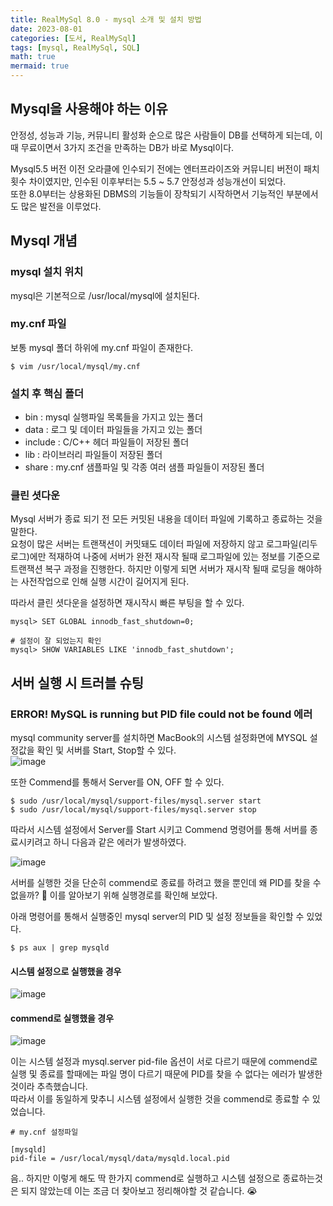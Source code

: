 ```yaml
---
title: RealMySql 8.0 - mysql 소개 및 설치 방법
date: 2023-08-01
categories: [도서, RealMySql]
tags: [mysql, RealMySql, SQL]
math: true
mermaid: true
---
```


## Mysql을 사용해야 하는 이유
안정성, 성능과 기능, 커뮤니티 활성화 순으로 많은 사람들이 DB를 선택하게 되는데, 이때 무료이면서 3가지 조건을 만족하는 DB가 바로 Mysql이다. <br>

Mysql5.5 버전 이전 오라클에 인수되기 전에는 엔터프라이즈와 커뮤니티 버전이 패치횟수 차이였지만, 인수된 이후부터는 5.5 ~ 5.7 안정성과 성능개선이 되었다. <br>
또한 8.0부터는 상용화된 DBMS의 기능들이 장착되기 시작하면서 기능적인 부분에서도 많은 발전을 이루었다. <br>

## Mysql 개념

### mysql 설치 위치
mysql은 기본적으로 /usr/local/mysql에 설치된다. <br>

### my.cnf 파일
보통 mysql 폴더 하위에 my.cnf 파일이 존재한다. <br>

~~~shell
$ vim /usr/local/mysql/my.cnf
~~~

### 설치 후 핵심 폴더

- bin : mysql 실행파일 목록들을 가지고 있는 폴더
- data : 로그 및 데이터 파일들을 가지고 있는 폴더
- include : C/C++ 헤더 파일들이 저장된 폴더
- lib : 라이브러리 파일들이 저장된 폴더
- share : my.cnf 샘플파일 및 각종 여러 샘플 파일들이 저장된 폴더


### 클린 셧다운
Mysql 서버가 종료 되기 전 모든 커밋된 내용을 데이터 파일에 기록하고 종료하는 것을 말한다. <br>
요청이 많은 서버는 트랜잭션이 커밋돼도 데이터 파일에 저장하지 않고 로그파일(리두 로그)에만 적재하여 나중에 서버가 완전 재시작 될때 로그파일에 있는 정보를 기준으로 
트랜잭션 복구 과정을 진행한다. 하지만 이렇게 되면 서버가 재시작 될때 로딩을 해야하는 사전작업으로 인해 실행 시간이 길어지게 된다. <br>

따라서 클린 셧다운을 설정하면 재시작시 빠른 부팅을 할 수 있다. <br>

~~~ vim
mysql> SET GLOBAL innodb_fast_shutdown=0;

# 설정이 잘 되었는지 확인
mysql> SHOW VARIABLES LIKE 'innodb_fast_shutdown'; 
~~~





## 서버 실행 시 트러블 슈팅

### ERROR! MySQL is running but PID file could not be found 에러
mysql community server를 설치하면 MacBook의 시스템 설정화면에 MYSQL 설정값을 확인 및 서버를 Start, Stop할 수 있다. <br>
![image](https://github.com/woowa-backend/object/assets/39672033/a197fc10-14d5-4838-92fe-9ead087f8741)

또한 Commend를 통해서 Server를 ON, OFF 할 수 있다. <br>

~~~shell
$ sudo /usr/local/mysql/support-files/mysql.server start
$ sudo /usr/local/mysql/support-files/mysql.server stop
~~~

따라서 시스템 설정에서 Server를 Start 시키고 Commend 명령어를 통해 서버를 종료시키려고 하니 다음과 같은 에러가 발생하였다. <br>

![image](https://github.com/woowa-backend/object/assets/39672033/75cb942b-acec-43f7-be36-5cabfb00e8d9)

서버를 실행한 것을 단순히 commend로 종료를 하려고 했을 뿐인데 왜 PID를 찾을 수 없을까? 🤔
이를 알아보기 위해 실행경로를 확인해 보았다. <br>

아래 명령어를 통해서 실행중인 mysql server의 PID 및 설정 정보들을 확인할 수 있었다. <br>
~~~shell
$ ps aux | grep mysqld
~~~

#### 시스템 설정으로 실행했을 경우 
![image](https://github.com/woowa-backend/object/assets/39672033/1a79b627-a21c-4f78-bc91-36b0cc4e5b0c)

#### commend로 실행했을 경우
![image](https://github.com/woowa-backend/object/assets/39672033/5285996e-c433-4ac2-810e-577f3898578a)

이는 시스템 설정과 mysql.server pid-file 옵션이 서로 다르기 때문에 commend로 실행 및 종료를 할때에는 파일 명이 다르기 때문에 PID를 찾을 수 없다는 에러가 발생한 것이라 추측했습니다. <br>
따라서 이를 동일하게 맞추니 시스템 설정에서 실행한 것을 commend로 종료할 수 있었습니다. <br>

~~~vim
# my.cnf 설정파일

[mysqld]
pid-file = /usr/local/mysql/data/mysqld.local.pid
~~~

음.. 하지만 이렇게 해도 딱 한가지 commend로 실행하고 시스템 설정으로 종료하는것은 되지 않았는데 이는 조금 더 찾아보고 정리해야할 것 같습니다. 😭


